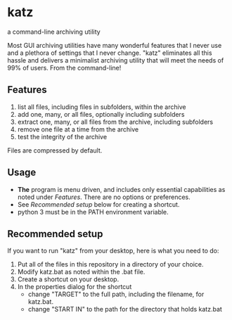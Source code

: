 # katz
a command-line archiving utility

Most GUI archiving utilities have many wonderful features that I never use and a plethora of settings that I never change. "katz" eliminates all this hassle and delivers a minimalist archiving utility that will meet the needs of 99% of users. From the command-line!

## **Features**

1. list all files, including files in subfolders, within the archive
2. add one, many, or all files, optionally including subfolders
3. extract one, many, or all files from the archive, including subfolders
4. remove one file at a time from the archive
5. test the integrity of the archive

Files are compressed by default.

## **Usage**
- **The** program is menu driven, and includes only essential capabilities as noted under *Features*. There are no options or preferences.
- See *Recommended setup* below for creating a shortcut.
- python 3 must be in the PATH environment variable.

## **Recommended setup**
If you want to run "katz" from your desktop, here is what you need to do:
1. Put all of the files in this repository in a directory of your choice.
2. Modify katz.bat as noted within the .bat file.
3. Create a shortcut on your desktop.
4. In the properties dialog for the shortcut
   - change "TARGET" to the full path, including the filename, for katz.bat.
   - change "START IN" to the path for the directory that holds katz.bat
